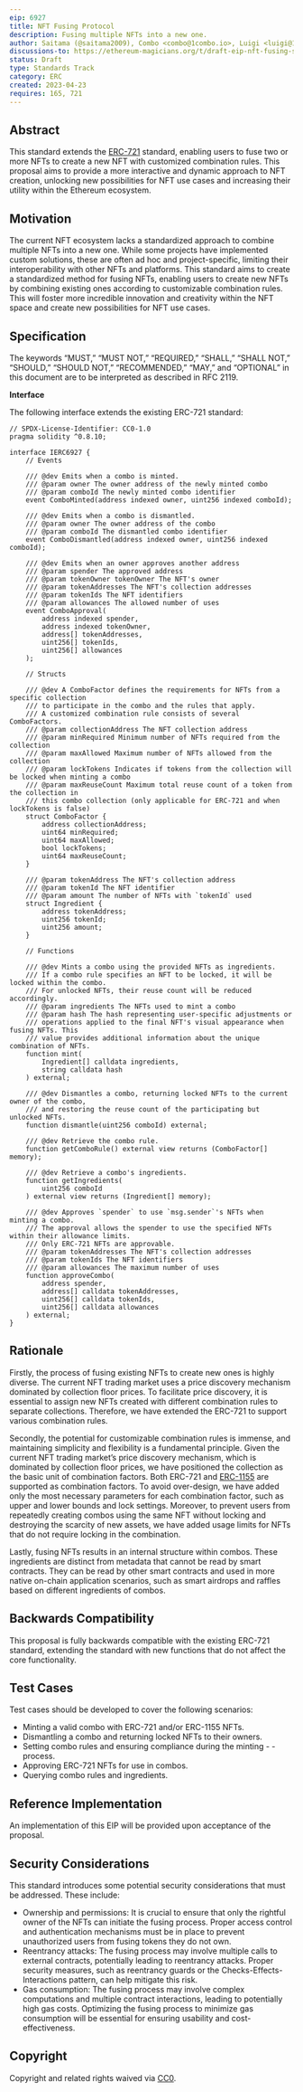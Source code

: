```yaml
---
eip: 6927
title: NFT Fusing Protocol
description: Fusing multiple NFTs into a new one.
author: Saitama (@saitama2009), Combo <combo@1combo.io>, Luigi <luigi@1combo.io>, Gary <gary.y.mao@gmail.com>, Ansen <anssen712@yahoo.com>
discussions-to: https://ethereum-magicians.org/t/draft-eip-nft-fusing-standard/13959
status: Draft
type: Standards Track
category: ERC
created: 2023-04-23
requires: 165, 721
---
```


## Abstract

This standard extends the [ERC-721](./eip-721.md) standard, enabling users to fuse two or more NFTs to create a new NFT with customized combination rules. This proposal aims to provide a more interactive and dynamic approach to NFT creation, unlocking new possibilities for NFT use cases and increasing their utility within the Ethereum ecosystem.

## Motivation

The current NFT ecosystem lacks a standardized approach to combine multiple NFTs into a new one. While some projects have implemented custom solutions, these are often ad hoc and project-specific, limiting their interoperability with other NFTs and platforms. This standard aims to create a standardized method for fusing NFTs, enabling users to create new NFTs by combining existing ones according to customizable combination rules. This will foster more incredible innovation and creativity within the NFT space and create new possibilities for NFT use cases.

## Specification

The keywords “MUST,” “MUST NOT,” “REQUIRED,” “SHALL,” “SHALL NOT,” “SHOULD,” “SHOULD NOT,” “RECOMMENDED,” “MAY,” and “OPTIONAL” in this document are to be interpreted as described in RFC 2119.

**Interface**

The following interface extends the existing ERC-721 standard:

```solidity
// SPDX-License-Identifier: CC0-1.0
pragma solidity ^0.8.10;

interface IERC6927 {
    // Events

    /// @dev Emits when a combo is minted.
    /// @param owner The owner address of the newly minted combo
    /// @param comboId The newly minted combo identifier
    event ComboMinted(address indexed owner, uint256 indexed comboId);

    /// @dev Emits when a combo is dismantled.
    /// @param owner The owner address of the combo
    /// @param comboId The dismantled combo identifier
    event ComboDismantled(address indexed owner, uint256 indexed comboId);

    /// @dev Emits when an owner approves another address
    /// @param spender The approved address
    /// @param tokenOwner tokenOwner The NFT's owner
    /// @param tokenAddresses The NFT's collection addresses
    /// @param tokenIds The NFT identifiers
    /// @param allowances The allowed number of uses
    event ComboApproval(
        address indexed spender,
        address indexed tokenOwner,
        address[] tokenAddresses,
        uint256[] tokenIds,
        uint256[] allowances
    );

    // Structs

    /// @dev A ComboFactor defines the requirements for NFTs from a specific collection
    /// to participate in the combo and the rules that apply.
    /// A customized combination rule consists of several ComboFactors.
    /// @param collectionAddress The NFT collection address
    /// @param minRequired Minimum number of NFTs required from the collection
    /// @param maxAllowed Maximum number of NFTs allowed from the collection
    /// @param lockTokens Indicates if tokens from the collection will be locked when minting a combo
    /// @param maxReuseCount Maximum total reuse count of a token from the collection in
    /// this combo collection (only applicable for ERC-721 and when lockTokens is false)
    struct ComboFactor {
        address collectionAddress;
        uint64 minRequired;
        uint64 maxAllowed;
        bool lockTokens;
        uint64 maxReuseCount;
    }

    /// @param tokenAddress The NFT's collection address
    /// @param tokenId The NFT identifier
    /// @param amount The number of NFTs with `tokenId` used
    struct Ingredient {
        address tokenAddress;
        uint256 tokenId;
        uint256 amount;
    }

    // Functions

    /// @dev Mints a combo using the provided NFTs as ingredients.
    /// If a combo rule specifies an NFT to be locked, it will be locked within the combo.
    /// For unlocked NFTs, their reuse count will be reduced accordingly.
    /// @param ingredients The NFTs used to mint a combo
    /// @param hash The hash representing user-specific adjustments or
    /// operations applied to the final NFT's visual appearance when fusing NFTs. This
    /// value provides additional information about the unique combination of NFTs.
    function mint(
        Ingredient[] calldata ingredients,
        string calldata hash
    ) external;

    /// @dev Dismantles a combo, returning locked NFTs to the current owner of the combo,
    /// and restoring the reuse count of the participating but unlocked NFTs.
    function dismantle(uint256 comboId) external;

    /// @dev Retrieve the combo rule.
    function getComboRule() external view returns (ComboFactor[] memory);

    /// @dev Retrieve a combo's ingredients.
    function getIngredients(
        uint256 comboId
    ) external view returns (Ingredient[] memory);

    /// @dev Approves `spender` to use `msg.sender`'s NFTs when minting a combo.
    /// The approval allows the spender to use the specified NFTs within their allowance limits.
    /// Only ERC-721 NFTs are approvable.
    /// @param tokenAddresses The NFT's collection addresses
    /// @param tokenIds The NFT identifiers
    /// @param allowances The maximum number of uses
    function approveCombo(
        address spender,
        address[] calldata tokenAddresses,
        uint256[] calldata tokenIds,
        uint256[] calldata allowances
    ) external;
}
```

## Rationale

Firstly, the process of fusing existing NFTs to create new ones is highly diverse. The current NFT trading market uses a price discovery mechanism dominated by collection floor prices. To facilitate price discovery, it is essential to assign new NFTs created with different combination rules to separate collections. Therefore, we have extended the ERC-721 to support various combination rules.

Secondly, the potential for customizable combination rules is immense, and maintaining simplicity and flexibility is a fundamental principle. Given the current NFT trading market’s price discovery mechanism, which is dominated by collection floor prices, we have positioned the collection as the basic unit of combination factors. Both ERC-721 and [ERC-1155](./eip-1155.md) are supported as combination factors. To avoid over-design, we have added only the most necessary parameters for each combination factor, such as upper and lower bounds and lock settings. Moreover, to prevent users from repeatedly creating combos using the same NFT without locking and destroying the scarcity of new assets, we have added usage limits for NFTs that do not require locking in the combination.

Lastly, fusing NFTs results in an internal structure within combos. These ingredients are distinct from metadata that cannot be read by smart contracts. They can be read by other smart contracts and used in more native on-chain application scenarios, such as smart airdrops and raffles based on different ingredients of combos.

## Backwards Compatibility

This proposal is fully backwards compatible with the existing ERC-721 standard, extending the standard with new functions that do not affect the core functionality.

## Test Cases

Test cases should be developed to cover the following scenarios:

* Minting a valid combo with ERC-721 and/or ERC-1155 NFTs.
* Dismantling a combo and returning locked NFTs to their owners.
* Setting combo rules and ensuring compliance during the minting - - process.
* Approving ERC-721 NFTs for use in combos.
* Querying combo rules and ingredients.

## Reference Implementation 

An implementation of this EIP will be provided upon acceptance of the proposal.

## Security Considerations

This standard introduces some potential security considerations that must be addressed. These include:

* Ownership and permissions: It is crucial to ensure that only the rightful owner of the NFTs can initiate the fusing process. Proper access control and authentication mechanisms must be in place to prevent unauthorized users from fusing tokens they do not own.
* Reentrancy attacks: The fusing process may involve multiple calls to external contracts, potentially leading to reentrancy attacks. Proper security measures, such as reentrancy guards or the Checks-Effects-Interactions pattern, can help mitigate this risk.
* Gas consumption: The fusing process may involve complex computations and multiple contract interactions, leading to potentially high gas costs. Optimizing the fusing process to minimize gas consumption will be essential for ensuring usability and cost-effectiveness.

## Copyright

Copyright and related rights waived via [CC0](../LICENSE.md).
